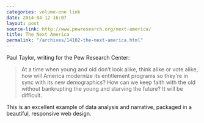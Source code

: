 ```yaml
---
categories: volume-one link
date: 2014-04-12 16:07
layout: post
source-link: http://www.pewresearch.org/next-america/
title: The Next America
permalink: "/archives/14102-the-next-america.html"
---
```



Paul Taylor, writing for the Pew Research Center: 

> At a time when young and old don’t look alike, think alike or vote alike, how will America modernize its entitlement programs so they're in sync with its new demographics? How can we keep faith with the old without bankrupting the young and starving the future? It will be difficult.

This is an excellent example of data analysis and narrative, packaged in a beautiful, responsive web design. 
